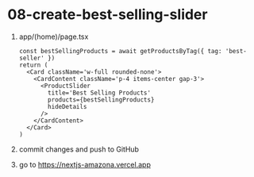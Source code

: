 # 08-create-best-selling-slider

1. app/(home)/page.tsx

   ```tsx
   const bestSellingProducts = await getProductsByTag({ tag: 'best-seller' })
   return (
     <Card className='w-full rounded-none'>
       <CardContent className='p-4 items-center gap-3'>
         <ProductSlider
           title='Best Selling Products'
           products={bestSellingProducts}
           hideDetails
         />
       </CardContent>
     </Card>
   )
   ```

2. commit changes and push to GitHub
3. go to https://nextjs-amazona.vercel.app
